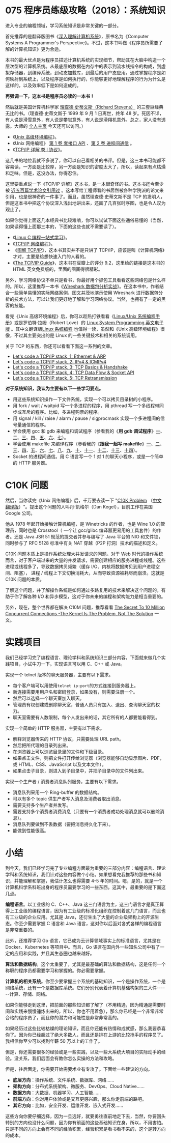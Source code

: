 # 075 程序员练级攻略（2018）：系统知识

进入专业的编程领域，学习系统知识是非常关键的一部分。

首先推荐的是翻译版图书《[深入理解计算机系统](https://book.douban.com/subject/5333562/)》，原书名为《Computer
Systems A Programmer's
Perspective》。不过，这本书叫做《程序员所需要了解的计算机知识》更为合适。

本书的最大优点是为程序员描述计算机系统的实现细节，帮助其在大脑中构造一个层次型的计算机系统。从最底层的数据在内存中的表示到流水线指令的构成，到虚拟存储器，到编译系统，到动态加载库，到最后的用户态应用。通过掌握程序是如何映射到系统上，以及程序是如何执行的，你能够更好地理解程序的行为为什么是这样的，以及效率低下是如何造成的。

**再强调一下，这本书是程序员必读的一本书！**

然后就是美国计算机科学家 [理查德·史蒂文斯（Richard
Stevens）](https://zh.wikipedia.org/wiki/理查德·史蒂文斯)
的三套巨经典无比的书。（理查德·史蒂文斯于 1999 年 9 月 1 日离世，终年 48
岁。死因不详，有人说是滑雪意外，有人说是攀岩意外，有人说是滑翔机意外。总之，家人没有透露。大师的
[个人主页](http://www.kohala.com/start/) 今天还可以访问。）

-   《[Unix 高级环境编程](https://book.douban.com/subject/1788421/)》。
-   《Unix 网络编程》 [第 1 卷 套接口
    API](https://book.douban.com/subject/1500149/) 、[第 2 卷
    进程间通信](https://book.douban.com/subject/4118577/) 。
-   《[TCP/IP 详解 卷 I
    协议](https://book.douban.com/subject/1088054/)》。

这几书的地位我就不多说了，你可以自己看相关的书评。但是，这三本书可能都不容易读，一方面是比较厚，另一方面是知识的密度太大了，所以，读起来有点枯燥和乏味。但是，这没办法，你得忍住。

这里要重点说一下《TCP/IP
详解》这本书，是一本很奇怪的书。这本书迄今至少被
[近五百篇学术论文引用过](http://portal.acm.org/citation.cfm?id=161724)
。这本写给工程师看的书居然被各种学院派的论文来引用，也是很神奇的一件事了。而且，虽然理查德·史蒂文斯不是
TCP
的发明人，但是这本书中把这个协议深入浅出地讲出来，还画了几百张时序图，也是令人叹为观止了。

如果你觉得上面这几本经典书比较难啃，你可以试试下面这些通俗易懂的（当然，如果读得懂上面那三本的，下面的这些也就不需要读了）。

-   《[Linux C
    编程一站式学习](https://book.douban.com/subject/4141733/)》。
-   《[TCP/IP 网络编程](https://book.douban.com/subject/25911735/)》。
-   《[图解
    TCP/IP](https://book.douban.com/subject/24737674/)》，这本书其实并不是只讲了
    TCP/IP，应该是叫《计算机网络》才对，主要是给想快速入门的人看的。
-   《[The TCP/IP
    Guide](http://www.tcpipguide.com/free/index.htm)》，这本书在豆瓣上的评分
    9.2，这里给的链接是这本书的 HTML 英文免费版的，里面的图画得很精彩。

另外，学习网络协议不单只是看书，你最好用个抓包工具看看这些网络包是什么样的。所以，这里推荐一本书《[Wireshark
数据包分析实战](https://book.douban.com/subject/21691692/)》。在这本书中，作者结合一些简单易懂的实际网络案例，图文并茂地演示使用
Wireshark
进行数据包分析的技术方法，可以让我们更好地了解和学习网络协议。当然，也拥有了一定的黑客的技能。

看完《Unix 高级环境编程》后，你可以趁热打铁看看《[Linux/Unix
系统编程手册](https://book.douban.com/subject/25809330/)》或是罗伯特·拉姆（Robert
Love）的 [Linux System Programming
英文电子版](http://igm.univ-mlv.fr/~yahya/progsys/linux.pdf)
。其中文翻译版[Linux
系统编程](https://book.douban.com/subject/25828773/)
也值得一读，虽然和《Unix 高级环境编程》很像，不过其主要突出的是 Linux
的一些关键技术和相关的系统调用。

关于 TCP 的东西，你还可以看看下面这一系列的文章。

-   [Let's code a TCP/IP stack, 1: Ethernet &
    ARP](http://www.saminiir.com/lets-code-tcp-ip-stack-1-ethernet-arp/)
-   [Let's code a TCP/IP stack, 2: IPv4 &
    ICMPv4](http://www.saminiir.com/lets-code-tcp-ip-stack-2-ipv4-icmpv4/)
-   [Let's code a TCP/IP stack, 3: TCP Basics &
    Handshake](http://www.saminiir.com/lets-code-tcp-ip-stack-3-tcp-handshake/)
-   [Let's code a TCP/IP stack, 4: TCP Data Flow & Socket
    API](http://www.saminiir.com/lets-code-tcp-ip-stack-4-tcp-data-flow-socket-api/)
-   [Let's code a TCP/IP stack, 5: TCP
    Retransmission](http://www.saminiir.com/lets-code-tcp-ip-stack-5-tcp-retransmission/)

**对于系统知识，我认为主要有以下一些学习要点。**

-   用这些系统知识操作一下文件系统，实现一个可以拷贝目录树的小程序。
-   用 fork / wait / waitpid 写一个多进程的程序，用 pthread
    写一个多线程带同步或互斥的程序。比如，多进程购票的程序。
-   用 signal / kill / raise / alarm / pause / sigprocmask
    实现一个多进程间的信号量通信的程序。
-   学会使用 gcc 和 gdb 来编程和调试程序（参看我的《**用 gdb
    调试程序**》[一](https://blog.csdn.net/haoel/article/details/2879)、[二](https://blog.csdn.net/haoel/article/details/2880)、[三](https://blog.csdn.net/haoel/article/details/2881)、[四](https://blog.csdn.net/haoel/article/details/2882)、[五](https://blog.csdn.net/haoel/article/details/2883)、[六](https://blog.csdn.net/haoel/article/details/2884)、[七](https://blog.csdn.net/haoel/article/details/2885)）。
-   学会使用 makefile 来编译程序（参看我的《**跟我一起写
    makefile**》[一](https://blog.csdn.net/haoel/article/details/2886)、[二](https://blog.csdn.net/haoel/article/details/2887)、[三](https://blog.csdn.net/haoel/article/details/2888)、[四](https://blog.csdn.net/haoel/article/details/2889)、[五](https://blog.csdn.net/haoel/article/details/2890)、[六](https://blog.csdn.net/haoel/article/details/2891)、[七](https://blog.csdn.net/haoel/article/details/2892)、[八](https://blog.csdn.net/haoel/article/details/2893)、[九](https://blog.csdn.net/haoel/article/details/2894)、[十](https://blog.csdn.net/haoel/article/details/2895)、[十一](https://blog.csdn.net/haoel/article/details/2896)、[十二](https://blog.csdn.net/haoel/article/details/2897)、[十三](https://blog.csdn.net/haoel/article/details/2898)、[十四](https://blog.csdn.net/haoel/article/details/2899)）。
-   Socket 的进程间通信。用 C 语言写一个 1 对 1
    的聊天小程序，或是一个简单的 HTTP 服务器。

# C10K 问题

然后，当你读完《Unix 网络编程》后，千万要去读一下 "[C10K
Problem](http://www.kegel.com/c10k.html)
（[中文翻译版](https://www.oschina.net/translate/c10k)）"。提出这个问题的人叫丹·凯格尔（Dan
Kegel），目前工作在美国 Google 公司。

他从 1978 年起开始接触计算机编程，是 Winetricks 的作者，也是 Wine 1.0
的管理员，同时也是 Crosstool（ 一个让 gcc/glibc
编译器更易用的工具套件）的作者。还是 Java JSR 51
规范的提交者并参与编写了 Java 平台的 NIO 和文件锁，同时参与了 RFC 5128
标准中有关 NAT 穿越（P2P 打洞）技术的描述和定义。

C10K 问题本质上是操作系统处理大并发请求的问题。对于 Web
时代的操作系统而言，对于客户端过来的大量的并发请求，需要创建相应的服务进程或线程。这些进程或线程多了，导致数据拷贝频繁（缓存
I/O、内核将数据拷贝到用户进程空间、阻塞）， 进程 /
线程上下文切换消耗大，从而导致资源被耗尽而崩溃。这就是 C10K 问题的本质。

了解这个问题，并了解操作系统是如何通过多路复用的技术来解决这个问题的，有助于你了解各种
I/O 和异步模型，这对于你未来的编程和架构能力是相当重要的。

另外，现在，整个世界都在解决 C10M 问题，推荐看看 [The Secret To 10
Million Concurrent Connections -The Kernel Is The Problem, Not The
Solution](http://highscalability.com/blog/2013/5/13/the-secret-to-10-million-concurrent-connections-the-kernel-i.html)
一文。

# 实践项目

我们已经学习完了编程语言、理论学科和系统知识三部分内容，下面就来做几个实践项目，小试牛刀一下。实现语言可以用
C、C++ 或 Java。

实现一个 telnet 版本的聊天服务器，主要有以下需求。

-   每个客户端可以用使用`telnet ip:port`的方式连接到服务器上。
-   新连接需要用用户名和密码登录，如果没有，则需要注册一个。
-   然后可以选择一个聊天室加入聊天。
-   管理员有权创建或删除聊天室，普通人员只有加入、退出、查询聊天室的权力。
-   聊天室需要有人数限制，每个人发出来的话，其它所有的人都要能看得到。

实现一个简单的 HTTP 服务器，主要有以下需求。

-   解释浏览器传来的 HTTP 协议，只需要处理 URL path。
-   然后把所代理的目录列出来。
-   在浏览器上可以浏览目录里的文件和下级目录。
-   如果点击文件，则把文件打开传给浏览器（浏览器能够自动显示图片、PDF，或
    HTML、CSS、JavaScript 以及文本文件）。
-   如果点击子目录，则进入到子目录中，并把子目录中的文件列出来。

实现一个生产者 / 消费者消息队列服务，主要有以下需求。

-   消息队列采用一个 Ring-buffer 的数据结构。
-   可以有多个 topic 供生产者写入消息及消费者取出消息。
-   需要支持多个生产者并发写。
-   需要支持多个消费者消费消息（只要有一个消费者成功处理消息就可以删除消息）。
-   消息队列要做到不丢数据（要把消息持久化下来）。
-   能做到性能很高。

# 小结

到今天，我们已经学习完了专业编程方面最为重要的三部分内容：编程语言、理论学科和系统知识，我们针对这些内容做个小结。如果想看完我推荐的那些书和知识，并能理解和掌握，我估计怎么也得需要
4-5
年的时间。嗯，是的，就是一个计算机科学系科班出身的程序员需要学习的一些东西。这其中，最重要的是下面这几点。

**编程语言**。以工业级的 C、C++、Java
这三门语言为主，这三门语言才是真正算得上工业级的编程语言，因为有工业级的标准化组织在控制着这几门语言，而且也有工业级的企业应用。尤其是
Java，还衍生出了大量的企业级架构上的开源生态。你至少需要掌握 C 语言和
Java 语言，这对你以后面对各式各样的编程语言是非常重要的。

此外，还推荐学习 Go 语言，它已成为云计算领域事实上的标准语言，尤其是在
Docker、Kubernetes 等项目中。而且，Go
语言在国内外一些知名公司中有了一定的应用和实践，并且其生态圈也越来越好。

**算法和数据结构**。这个太重要了，尤其是最基础的算法和数据结构，这是任何一个称职的程序员都需要学习和掌握的。你必需要掌握。

**计算机的相关系统**。你至少要掌握三个系统的基础知识，一个是操作系统，一个是网络系统，还有一个是数据库系统。它们分别代表着计算机基础构架的三大件------计算、存储、网络。

如果你能够走到这里，把前面的那些知识都了解了（不用精通，因为精通是需要时间和实践来慢慢锤炼出来的，所以，你也不用着急），那么你已经是一个非常非常合格的程序员了，而且你的潜力和可能性是非常非常高的。

如果经历过这些比较枯燥的理论知识，而且你还能有热情和成就感，那么我要恭喜你了。因为你已经超过了绝大多数人，而且还是排在上游的比较抢手的程序员了。我相信你至少可以找到年薪
50 万以上的工作了。

但是，你还需要很多的经验或是一些实践，以及一些大系统大项目的实际动手的经验。没关系，我们后面会有教你怎么实操的方法和攻略。

但是，往后面走，你需要开始需要术业有专攻了。下面给一些建议的方向。

-   **底层方向**：操作系统、文件系统、数据库、网络......
-   **架构方向**：分布式系统架构、微服务、DevOps、Cloud Native......
-   **数据方向**：大数据、机器学习、人工智能......
-   **前端方向**：你对用户体验或是交互更感兴趣，那么你走前端的路吧。
-   **其它方向**：比如，安全开发、运维开发、嵌入式开发......

这些方向你要仔细选择，因为一旦选好，就要勇往直前地走下去，当然，你要回头转别的方向也没什么问题，因为你有前面的这些基础知识在身，所以，不用害怕。只是不同的方向上会有不同的经验积累，经验积累是看书看不来的，这个是转方向的成本。
